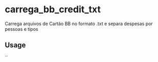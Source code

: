 # carrega_bb_credit_txt

Carrega arquivos de Cartão BB no formato .txt e separa despesas por pessoas e tipos

## Usage

``
